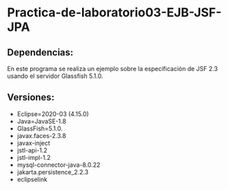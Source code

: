 # Practica-de-laboratorio03-EJB-JSF-JPA

## Dependencias: 

En este programa se realiza un ejemplo sobre la especificación de JSF 2.3 usando el servidor Glassfish 5.1.0.

## Versiones: 

- Eclipse=2020-03 (4.15.0)
- Java=JavaSE-1.8
- GlassFish=5.1.0.
- javax.faces-2.3.8
- javax-inject
- jstl-api-1.2
- jstl-impl-1.2
- mysql-connector-java-8.0.22
- jakarta.persistence_2.2.3
- eclipselink
